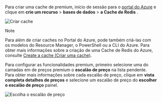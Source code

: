 Para criar uma cache de premium, início de sessão para o [portal do Azure](https://portal.azure.com) e clique em **crie um recurso** > **bases de dados** > **a Cache de Redis** .

![Criar cache](media/redis-cache-premium-create/redis-cache-new-cache-menu.png)

> [!NOTE]
> Para além de criar caches no Portal do Azure, pode também criá-las com os modelos do Resource Manager, o PowerShell ou a CLI do Azure. Para obter mais informações sobre a criação de uma Cache de Redis do Azure, consulte [Create a cache (Criar uma cache)](../articles/redis-cache/cache-dotnet-how-to-use-azure-redis-cache.md#create-a-cache).
> 
> 

Para configurar as funcionalidades premium, primeiro selecione uma do camadas em de preços premium o **escalão de preço** na lista pendente. Para obter mais informações sobre cada escalão de preço, clique em **vista completa detalhes de preços** e selecione um escalão de preço do **escolher o escalão de preço** painel.

![Escolha o escalão de preço](media/redis-cache-premium-create/redis-cache-premium-pricing-tier.png)

